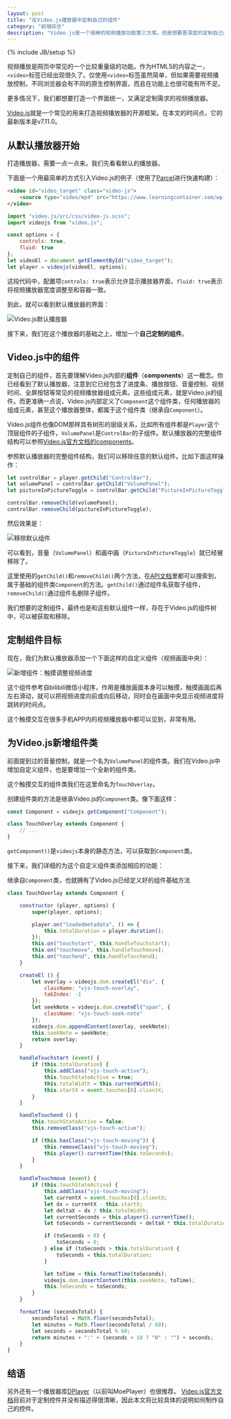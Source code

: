 ```yaml
---
layout: post
title: "在Video.js播放器中定制自己的组件"
category: "前端综合"
description: "Video.js是一个很棒的视频播放功能第三方库。但是想要更深度的定制自己的组件有一定门槛，希望本文给你带来一点帮助。"
---
```

{% include JB/setup %}

视频播放是网页中常见的一个比较重量级的功能。作为HTML5的内容之一，`<video>`标签已经出现很久了。仅使用`<video>`标签虽然简单，但如果需要视频播放控制，不同浏览器会有不同的原生控制界面，而且在功能上也很可能有所不足。

更多情况下，我们都想要打造一个界面统一，又满足定制需求的视频播放器。

[Video.js][Video.js]就是一个常见的用来打造视频播放器的开源框架。在本文的时间点，它的最新版本是v7.11.0。

## 从默认播放器开始 ##

打造播放器，需要一点一点来。我们先看看默认的播放器。

下面是一个用最简单的方式引入Video.js的例子（使用了[Parcel][Parcel]进行快速构建）：

~~~html
<video id="video_target" class="video-js">
    <source type="video/mp4" src="https://www.learningcontainer.com/wp-content/uploads/2020/05/sample-mp4-file.mp4">
</video>
~~~

~~~js
import "video.js/src/css/video-js.scss";
import videojs from "video.js";

const options = {
    controls: true,
    fluid: true
};
let videoEl = document.getElementById("video_target");
let player = videojs(videoEl, options);
~~~

这段代码中，配置项`controls: true`表示允许显示播放器界面，`fluid: true`表示将视频播放器宽度调整至和容器一致。

到此，就可以看到默认播放器的界面：

![Video.js默认播放器][img_videojs_default]

接下来，我们在这个播放器的基础之上，增加一个**自己定制的组件**。

## Video.js中的组件 ##

定制自己的组件，首先要理解Video.js内部的**组件**（**components**）这一概念。你已经看到了默认播放器，注意到它已经包含了进度条、播放按钮、音量控制、视频时间、全屏按钮等常见的视频播放器组成元素。这些组成元素，就是Video.js的组件。而更准确一点说，Video.js内部定义了`Component`这个组件类，任何播放器的组成元素，甚至这个播放器整体，都属于这个组件类（继承自`Component`）。

Video.js组件也像DOM那样具有树形的层级关系，比如所有组件都是`Player`这个顶层组件的子组件，`VolumePanel`是`ControlBar`的子组件。默认播放器的完整组件结构可以参照[Video.js官方文档的components][Video.js官方文档的components]。

参照默认播放器的完整组件结构，我们可以移除任意的默认组件。比如下面这样操作：

~~~js
let controlBar = player.getChild("ControlBar");
let volumePanel = controlBar.getChild("VolumePanel");
let pictureInPictureToggle = controlBar.getChild("PictureInPictureToggle");

controlBar.removeChild(volumePanel);
controlBar.removeChild(pictureInPictureToggle);
~~~

然后效果是：

![移除默认组件][img_videojs_remove_default]

可以看到，音量（`VolumePanel`）和画中画（`PictureInPictureToggle`）就已经被移除了。

这里使用的`getChild()`和`removeChild()`两个方法，在[API文档][API文档]里都可以搜索到，属于基础的组件类`Component`的方法。`getChild()`通过组件名获取子组件，`removeChild()`通过组件名删除子组件。

我们想要的定制组件，最终也是和这些默认组件一样，存在于Video.js的组件树中，可以被获取和移除。

## 定制组件目标 ##

现在，我们为默认播放器添加一个下面这样的自定义组件（视频画面中央）：

![新增组件：触摸调整视频进度][img_bilibili_feature]

这个组件参考自bilibili微信小程序，作用是播放画面本身可以触摸，触摸画面后再左右滑动，就可以把视频进度向前或向后移动，同时会在画面中央显示视频进度将跳转的时间点。

这个触摸交互在很多手机APP内的视频播放器中都可以见到，非常有用。

## 为Video.js新增组件类 ##

前面提到过的音量控制，就是一个名为`VolumePanel`的组件类。我们在Video.js中增加自定义组件，也是要增加一个全新的组件类。

这个触摸交互的组件类我们在这里命名为`TouchOverlay`。

创建组件类的方法是继承Video.js的`Component`类。像下面这样：

~~~js
const Component = videojs.getComponent("Component");

class TouchOverlay extends Component {
    // ...
}
~~~

`getComponent()`是`videojs`本身的静态方法，可以获取到`Component`类。

接下来，我们详细的为这个自定义组件类添加相应的功能：

继承自`Component`类，也就拥有了Video.js已经定义好的组件基础方法

~~~js
class TouchOverlay extends Component {

    constructor (player, options) {
        super(player, options);

        player.on("loadedmetadata", () => {
            this.totalDuration = player.duration();
        });
        this.on("touchstart", this.handleTouchstart);
        this.on("touchmove", this.handleTouchmove);
        this.on("touchend", this.handleTouchend);
    }

    createEl () {
        let overlay = videojs.dom.createEl("div", {
            className: "vjs-touch-overlay",
            tabIndex: -1
        });
        let seekNote = videojs.dom.createEl("span", {
            className: "vjs-touch-seek-note"
        });
        videojs.dom.appendContent(overlay, seekNote);
        this.seekNote = seekNote;
        return overlay;
    }

    handleTouchstart (event) {
        if (this.totalDuration) {
            this.addClass("vjs-touch-active");
            this.touchStateActive = true;
            this.totalWidth = this.currentWidth();
            this.startX = event.touches[0].clientX;
        }
    }

    handleTouchend () {
        this.touchStateActive = false;
        this.removeClass("vjs-touch-active");

        if (this.hasClass("vjs-touch-moving")) {
            this.removeClass("vjs-touch-moving");
            this.player().currentTime(this.toSeconds);
        }
    }

    handleTouchmove (event) {
        if (this.touchStateActive) {
            this.addClass("vjs-touch-moving");
            let currentX = event.touches[0].clientX;
            let dx = currentX - this.startX;
            let deltaX = dx / this.totalWidth;
            let currentSeconds = this.player().currentTime();
            let toSeconds = currentSeconds + deltaX * this.totalDuration;

            if (toSeconds < 0) {
                toSeconds = 0;
            } else if (toSeconds > this.totalDuration) {
                toSeconds = this.totalDuration;
            }

            let toTime = this.formatTime(toSeconds);
            videojs.dom.insertContent(this.seekNote, toTime);
            this.toSeconds = toSeconds;
        }
    }

    formatTime (secondsTotal) {
        secondsTotal = Math.floor(secondsTotal);
        let minutes = Math.floor(secondsTotal / 60);
        let seconds = secondsTotal % 60;
        return minutes + ":" + (seconds < 10 ? "0" : "") + seconds;
    }
}
~~~

## 结语 ##

另外还有一个播放器库[DPlayer][DPlayer]（以前叫MoePlayer）也很推荐。
[Video.js官方文档][Video.js官方文档]目前对于定制控件并没有描述得很清晰，因此本文将比较具体的说明如何制作自己的控件。


[img_videojs_default]: {{POSTS_IMG_PATH}}/202012/videojs_default.png "Video.js默认播放器"
[img_videojs_remove_default]: {{POSTS_IMG_PATH}}/202012/videojs_remove_default.png "移除默认组件"
[img_bilibili_feature]: {{POSTS_IMG_PATH}}/202012/bilibili_feature.jpg "新增组件：触摸调整视频进度"

[Video.js]: https://videojs.com/ "Video.js - Make your player yours | Video.js"
[Parcel]: https://github.com/parcel-bundler/parcel "Parcel"
[Video.js官方文档的components]: https://docs.videojs.com/tutorial-components.html#default-component-tree "Tutorial: components | Video.js Documentation"
[Video.js官方文档]: https://docs.videojs.com/ "Home | Video.js Documentation"
[API文档]: https://docs.videojs.com/component "Class: Component | Video.js Documentation"
[DPlayer]: https://github.com/DIYgod/DPlayer "DPlayer"
